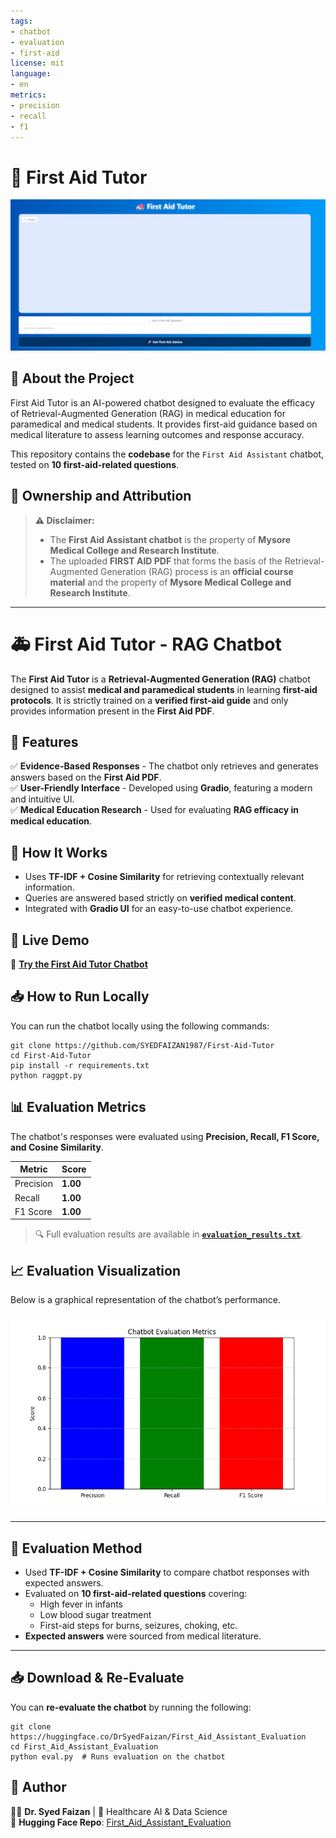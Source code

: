 ```yaml
---
tags:
- chatbot
- evaluation
- first-aid
license: mit
language:
- en
metrics:
- precision
- recall
- f1
---
```

# 🏥 First Aid Tutor

![First Aid Tutor](https://github.com/SYEDFAIZAN1987/First-Aid-Tutor/blob/main/RAGGPT%20UI.png)

## 📘 About the Project
First Aid Tutor is an AI-powered chatbot designed to evaluate the efficacy of Retrieval-Augmented Generation (RAG) in medical education for paramedical and medical students. It provides first-aid guidance based on medical literature to assess learning outcomes and response accuracy.



This repository contains the **codebase** for the `First Aid Assistant` chatbot, tested on **10 first-aid-related questions**.

## 📢 **Ownership and Attribution**
> **⚠️ Disclaimer:**  
> - The **First Aid Assistant chatbot** is the property of **Mysore Medical College and Research Institute**.  
> - The uploaded **FIRST AID PDF** that forms the basis of the Retrieval-Augmented Generation (RAG) process is an **official course material** and the property of **Mysore Medical College and Research Institute**.

---
# 🚑 First Aid Tutor - RAG Chatbot

The **First Aid Tutor** is a **Retrieval-Augmented Generation (RAG)** chatbot designed to assist **medical and paramedical students** in learning **first-aid protocols**. It is strictly trained on a **verified first-aid guide** and only provides information present in the **First Aid PDF**.

## 🎯 Features
✅ **Evidence-Based Responses** - The chatbot only retrieves and generates answers based on the **First Aid PDF**.  
✅ **User-Friendly Interface** - Developed using **Gradio**, featuring a modern and intuitive UI.  
✅ **Medical Education Research** - Used for evaluating **RAG efficacy in medical education**.  

## 🔬 How It Works
- Uses **TF-IDF + Cosine Similarity** for retrieving contextually relevant information.  
- Queries are answered based strictly on **verified medical content**.  
- Integrated with **Gradio UI** for an easy-to-use chatbot experience.  

## 📌 Live Demo
🚀 **[Try the First Aid Tutor Chatbot](https://huggingface.co/spaces/DrSyedFaizan/First_Aid_Assistant)**

## 📥 How to Run Locally
You can run the chatbot locally using the following commands:

```
git clone https://github.com/SYEDFAIZAN1987/First-Aid-Tutor
cd First-Aid-Tutor
pip install -r requirements.txt
python raggpt.py
```

## 📊 Evaluation Metrics
The chatbot's responses were evaluated using **Precision, Recall, F1 Score, and Cosine Similarity**.

| Metric    | Score  |
|-----------|--------|
| Precision | **1.00** |
| Recall    | **1.00** |
| F1 Score  | **1.00** |

> 🔍 Full evaluation results are available in **[`evaluation_results.txt`](https://github.com/SYEDFAIZAN1987/First-Aid-Tutor/blob/main/evaluation_results.txt)**.

## 📈 Evaluation Visualization
Below is a graphical representation of the chatbot’s performance.

![Evaluation Graph](https://github.com/SYEDFAIZAN1987/First-Aid-Tutor/blob/main/evaluation_plot.png)

---

## 📖 **Evaluation Method**
- Used **TF-IDF + Cosine Similarity** to compare chatbot responses with expected answers.
- Evaluated on **10 first-aid-related questions** covering:
  - High fever in infants
  - Low blood sugar treatment
  - First-aid steps for burns, seizures, choking, etc.
- **Expected answers** were sourced from medical literature.

---

## 📥 **Download & Re-Evaluate**
You can **re-evaluate the chatbot** by running the following:

```
git clone https://huggingface.co/DrSyedFaizan/First_Aid_Assistant_Evaluation
cd First_Aid_Assistant_Evaluation
python eval.py  # Runs evaluation on the chatbot
```

## 📌 **Author**
👨‍⚕ **Dr. Syed Faizan** | 🏥 Healthcare AI & Data Science  
🔗 **Hugging Face Repo**: [First_Aid_Assistant_Evaluation](https://huggingface.co/DrSyedFaizan/First_Aid_Assistant_Evaluation)
